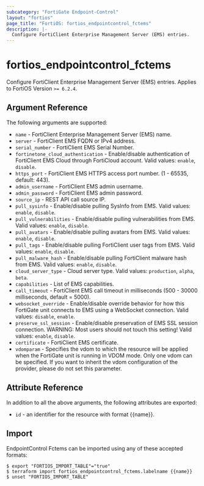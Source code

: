 ```yaml
---
subcategory: "FortiGate Endpoint-Control"
layout: "fortios"
page_title: "FortiOS: fortios_endpointcontrol_fctems"
description: |-
  Configure FortiClient Enterprise Management Server (EMS) entries.
---
```


# fortios_endpointcontrol_fctems
Configure FortiClient Enterprise Management Server (EMS) entries. Applies to FortiOS Version `>= 6.2.4`.

## Argument Reference

The following arguments are supported:

* `name` - FortiClient Enterprise Management Server (EMS) name.
* `server` - FortiClient EMS FQDN or IPv4 address.
* `serial_number` - FortiClient EMS Serial Number.
* `fortinetone_cloud_authentication` - Enable/disable authentication of FortiClient EMS Cloud through FortiCloud account. Valid values: `enable`, `disable`.
* `https_port` - FortiClient EMS HTTPS access port number. (1 - 65535, default: 443).
* `admin_username` - FortiClient EMS admin username.
* `admin_password` - FortiClient EMS admin password.
* `source_ip` - REST API call source IP.
* `pull_sysinfo` - Enable/disable pulling SysInfo from EMS. Valid values: `enable`, `disable`.
* `pull_vulnerabilities` - Enable/disable pulling vulnerabilities from EMS. Valid values: `enable`, `disable`.
* `pull_avatars` - Enable/disable pulling avatars from EMS. Valid values: `enable`, `disable`.
* `pull_tags` - Enable/disable pulling FortiClient user tags from EMS. Valid values: `enable`, `disable`.
* `pull_malware_hash` - Enable/disable pulling FortiClient malware hash from EMS. Valid values: `enable`, `disable`.
* `cloud_server_type` - Cloud server type. Valid values: `production`, `alpha`, `beta`.
* `capabilities` - List of EMS capabilities.
* `call_timeout` - FortiClient EMS call timeout in milliseconds (500 - 30000 milliseconds, default = 5000).
* `websocket_override` - Enable/disable override behavior for how this FortiGate unit connects to EMS using a WebSocket connection. Valid values: `disable`, `enable`.
* `preserve_ssl_session` - Enable/disable preservation of EMS SSL session connection. WARNING: Most users should not touch this setting! Valid values: `enable`, `disable`.
* `certificate` - FortiClient EMS certificate.
* `vdomparam` - Specifies the vdom to which the resource will be applied when the FortiGate unit is running in VDOM mode. Only one vdom can be specified. If you want to inherit the vdom configuration of the provider, please do not set this parameter.


## Attribute Reference

In addition to all the above arguments, the following attributes are exported:
* `id` - an identifier for the resource with format {{name}}.

## Import

EndpointControl Fctems can be imported using any of these accepted formats:
```
$ export "FORTIOS_IMPORT_TABLE"="true"
$ terraform import fortios_endpointcontrol_fctems.labelname {{name}}
$ unset "FORTIOS_IMPORT_TABLE"
```
